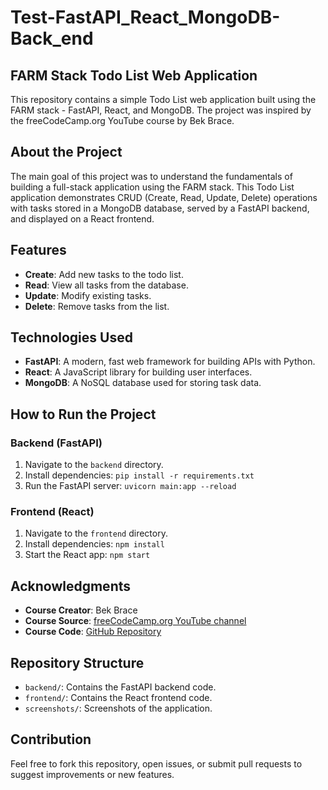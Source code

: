 # Test-FastAPI_React_MongoDB-Back_end

## FARM Stack Todo List Web Application

This repository contains a simple Todo List web application built using the FARM stack - FastAPI, React, and MongoDB. The project was inspired by the freeCodeCamp.org YouTube course by Bek Brace.

## About the Project

The main goal of this project was to understand the fundamentals of building a full-stack application using the FARM stack. This Todo List application demonstrates CRUD (Create, Read, Update, Delete) operations with tasks stored in a MongoDB database, served by a FastAPI backend, and displayed on a React frontend.

## Features

- **Create**: Add new tasks to the todo list.
- **Read**: View all tasks from the database.
- **Update**: Modify existing tasks.
- **Delete**: Remove tasks from the list.

## Technologies Used

- **FastAPI**: A modern, fast web framework for building APIs with Python.
- **React**: A JavaScript library for building user interfaces.
- **MongoDB**: A NoSQL database used for storing task data.

## How to Run the Project

### Backend (FastAPI)

1. Navigate to the `backend` directory.
2. Install dependencies: `pip install -r requirements.txt`
3. Run the FastAPI server: `uvicorn main:app --reload`

### Frontend (React)

1. Navigate to the `frontend` directory.
2. Install dependencies: `npm install`
3. Start the React app: `npm start`

## Acknowledgments

- **Course Creator**: Bek Brace
- **Course Source**: [freeCodeCamp.org YouTube channel](#)
- **Course Code**: [GitHub Repository](#)

## Repository Structure

- `backend/`: Contains the FastAPI backend code.
- `frontend/`: Contains the React frontend code.
- `screenshots/`: Screenshots of the application.

## Contribution

Feel free to fork this repository, open issues, or submit pull requests to suggest improvements or new features.
